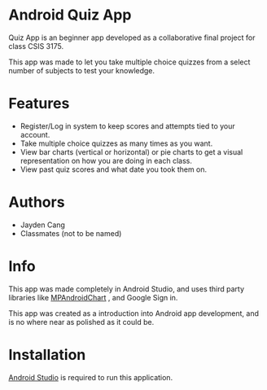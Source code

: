 # Android Quiz App
Quiz App is an beginner app developed as a collaborative final project for class CSIS 3175. 

This app was made to let you take multiple choice quizzes from a select number of subjects to test your knowledge.

# Features
-	Register/Log in system to keep scores and attempts tied to your account.
-	Take multiple choice quizzes as many times as you want.
-	View bar charts (vertical or horizontal) or pie charts to get a visual representation on how you are doing in each class.
-	View past quiz scores and what date you took them on.

# Authors
- Jayden Cang
- Classmates (not to be named)

# Info
This app was made completely in Android Studio, and uses third party libraries like [MPAndroidChart](https://github.com/PhilJay/MPAndroidChart) , and Google Sign in.

This app was created as a introduction into Android app development, and is no where near as polished as it could be.


# Installation

[Android Studio](https://developer.android.com/studio) is required to run this application.

